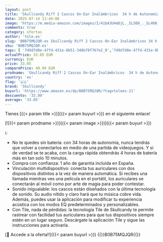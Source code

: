 ```yaml
---
layout: post
title: 'Skullcandy Riff 2 Cascos On-Ear Inalámbricos  34 h de Autonomía  Micrófono  Compatibles con iPhone Android y Dispositivos Bluetooth - Negro'
date: 2025-07-14 11:44:08
image: 'https://m.media-amazon.com/images/I/41bA3U4mDjL._SL500_._SL400_.jpg'
comments: true
category: ofertas
author: 'tole.es'
slug: 'B0B75MQJQR-es Skullcandy Riff 2 Cascos On-Ear Inalámbricos 34 h de...'
sku: 'B0B75MQJQR-es'
tags: [ '749d7d8e-47fd-431e-8b51-348b70f767e2_0','749d7d8e-47fd-431e-8b51-348b70f767e2_101','749d7d8e-47fd-431e-8b51-348b70f767e2_4701','749d7d8e-47fd-431e-8b51-348b70f767e2_8501','749d7d8e-47fd-431e-8b51-348b70f767e2_9101','Arborist Merchandising Root','Audio & Sound','Auriculares circumaurales','Auriculares para equipo de audio','Auriculares y accesorios','CML-Tech','Electrónica','Los favoritos de nuestros clientes: Electrónica','Self Service','Special Features Stores','Tech all','Top Brands Headphones Selection','Top brands in Electronics','iphone','skullcandy','🇪🇸', ]
actualPrice: 33.05 EUR
currency: EUR
price: 33.05
comparePrice: 49.99 EUR
prodname: 'Skullcandy Riff 2 Cascos On-Ear Inalámbricos  34 h de Autonomía  Micrófono  Compatibles con iPhone Android y Dispositivos Bluetooth - Negro'
country: 'es'
flag: '🇪🇸'
brand: 'Skullcandy'
buyurl: 'https://www.amazon.es/dp/B0B75MQJQR/?tag=tolees-21'
descuento: '33.89'
average: '33.05'
---
```


Tienes [{{< param title >}}]({{< param buyurl >}}) en el siguiente enlace!

[![{{< param prodname >}}]({{< param image >}})]({{< param buyurl >}})

ℹ️:

- No te quedes sin batería: con 34 horas de autonomía, nunca tendrás que volver a conectarlos en medio de una partida de videojuegos. Y si de verdad se te acaba, con la carga rápida obtendrás 4 horas de batería más en tan solo 10 minutos.
- Compra con confianza: 1 año de garantía incluida en España.
- Vinculación multidispositivo: conecta tus auriculares con dos dispositivos distintos a la vez de manera automática. Si recibes una llamada mientras ves una película en el portátil, los auriculares se conectarán al móvil como por arte de magia para poder contestar.
- Sonido inigualable: los cascos están diseñados con la última tecnología de sonido. Su audio nítido y claro hará que tu música cobre vida. Además, puedes usar la aplicación para modificar tu experiencia acústica con los modos EQ predeterminados y personalizables.
- Con Tile, nada de pérdidas: la tecnología Tile de Skullcandy te permite rastrear con facilidad tus auriculares para que tus dispositivos siempre estén en un lugar seguro. Descárgate la aplicación Tile y sigue las instrucciones para activarla.

[🛒 Accede a la oferta!!]({{< param buyurl >}})
{{<world>}}B0B75MQJQR{{</world>}}
